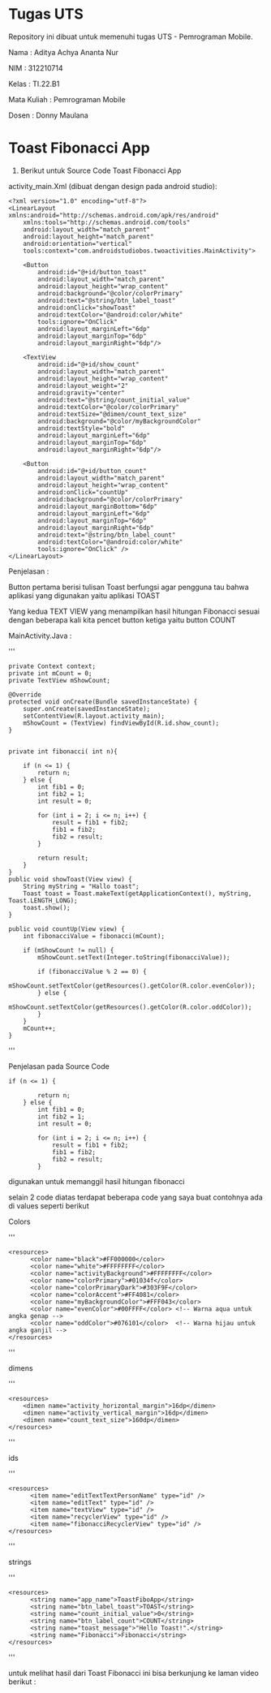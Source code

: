 # Tugas UTS 
Repository ini dibuat untuk memenuhi tugas UTS - Pemrograman Mobile.

Nama : Aditya Achya Ananta Nur

NIM : 312210714

Kelas : TI.22.B1

Mata Kuliah : Pemrograman Mobile

Dosen : Donny Maulana

# Toast Fibonacci App

1. Berikut untuk Source Code Toast Fibonacci App

  activity_main.Xml (dibuat dengan design pada android studio):

```
<?xml version="1.0" encoding="utf-8"?>
<LinearLayout xmlns:android="http://schemas.android.com/apk/res/android"
    xmlns:tools="http://schemas.android.com/tools"
    android:layout_width="match_parent"
    android:layout_height="match_parent"
    android:orientation="vertical"
    tools:context="com.androidstudiobos.twoactivities.MainActivity">

    <Button
        android:id="@+id/button_toast"
        android:layout_width="match_parent"
        android:layout_height="wrap_content"
        android:background="@color/colorPrimary"
        android:text="@string/btn_label_toast"
        android:onClick="showToast"
        android:textColor="@android:color/white"
        tools:ignore="OnClick"
        android:layout_marginLeft="6dp"
        android:layout_marginTop="6dp"
        android:layout_marginRight="6dp"/>

    <TextView
        android:id="@+id/show_count"
        android:layout_width="match_parent"
        android:layout_height="wrap_content"
        android:layout_weight="2"
        android:gravity="center"
        android:text="@string/count_initial_value"
        android:textColor="@color/colorPrimary"
        android:textSize="@dimen/count_text_size"
        android:background="@color/myBackgroundColor"
        android:textStyle="bold"
        android:layout_marginLeft="6dp"
        android:layout_marginTop="6dp"
        android:layout_marginRight="6dp"/>

    <Button
        android:id="@+id/button_count"
        android:layout_width="match_parent"
        android:layout_height="wrap_content"
        android:onClick="countUp"
        android:background="@color/colorPrimary"
        android:layout_marginBottom="6dp"
        android:layout_marginLeft="6dp"
        android:layout_marginTop="6dp"
        android:layout_marginRight="6dp"
        android:text="@string/btn_label_count"
        android:textColor="@android:color/white"
        tools:ignore="OnClick" />
</LinearLayout>
```

Penjelasan :

Button pertama berisi tulisan Toast berfungsi agar pengguna tau bahwa aplikasi yang digunakan yaitu aplikasi TOAST

Yang kedua TEXT VIEW yang menampilkan hasil hitungan Fibonacci sesuai dengan beberapa kali kita pencet button ketiga yaitu button COUNT


MainActivity.Java :

'''

    private Context context;
    private int mCount = 0;
    private TextView mShowCount;

    @Override
    protected void onCreate(Bundle savedInstanceState) {
        super.onCreate(savedInstanceState);
        setContentView(R.layout.activity_main);
        mShowCount = (TextView) findViewById(R.id.show_count);
    }


    private int fibonacci( int n){

        if (n <= 1) {
            return n;
        } else {
            int fib1 = 0;
            int fib2 = 1;
            int result = 0;

            for (int i = 2; i <= n; i++) {
                result = fib1 + fib2;
                fib1 = fib2;
                fib2 = result;
            }

            return result;
        }
    }
    public void showToast(View view) {
        String myString = "Hallo toast";
        Toast toast = Toast.makeText(getApplicationContext(), myString, Toast.LENGTH_LONG);
        toast.show();
    }

    public void countUp(View view) {
        int fibonacciValue = fibonacci(mCount);

        if (mShowCount != null) {
            mShowCount.setText(Integer.toString(fibonacciValue));

            if (fibonacciValue % 2 == 0) {
                mShowCount.setTextColor(getResources().getColor(R.color.evenColor));
            } else {
                mShowCount.setTextColor(getResources().getColor(R.color.oddColor));
            }
        }
        mCount++;
    }
    
'''

Penjelasan
pada Source Code 

    if (n <= 1) {

            return n;
        } else {
            int fib1 = 0;
            int fib2 = 1;
            int result = 0;

            for (int i = 2; i <= n; i++) {
                result = fib1 + fib2;
                fib1 = fib2;
                fib2 = result;
            }

digunakan untuk memanggil hasil hitungan fibonacci

selain 2 code diatas terdapat beberapa code yang saya buat contohnya ada di values seperti berikut

Colors

'''

    <resources>
          <color name="black">#FF000000</color>
          <color name="white">#FFFFFFFF</color>
          <color name="activityBackground">#FFFFFFFF</color>
          <color name="colorPrimary">#01034f</color>
          <color name="colorPrimaryDark">#303F9F</color>
          <color name="colorAccent">#FF4081</color>
          <color name="myBackgroundColor">#FFF043</color>
          <color name="evenColor">#00FFFF</color> <!-- Warna aqua untuk angka genap -->
          <color name="oddColor">#076101</color>  <!-- Warna hijau untuk angka ganjil -->
    </resources>

'''

dimens

'''

    <resources>
        <dimen name="activity_horizontal_margin">16dp</dimen>
        <dimen name="activity_vertical_margin">16dp</dimen>
        <dimen name="count_text_size">160dp</dimen>
    </resources>

'''

ids

'''

    <resources>
          <item name="editTextTextPersonName" type="id" />
          <item name="editText" type="id" />
          <item name="textView" type="id" />
          <item name="recyclerView" type="id" />
          <item name="fibonacciRecyclerView" type="id" />
    </resources>

'''

strings

'''

    <resources>
          <string name="app_name">ToastFiboApp</string>
          <string name="btn_label_toast">TOAST</string>
          <string name="count_initial_value">0</string>
          <string name="btn_label_count">COUNT</string>
          <string name="toast_message">"Hello Toast!".</string>
          <string name="Fibonacci">Fibonacci</string>
    </resources>

'''

untuk melihat hasil dari Toast Fibonacci ini bisa berkunjung ke laman video berikut :
